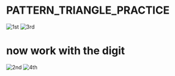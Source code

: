 # PATTERN_TRIANGLE_PRACTICE
![1st ](https://user-images.githubusercontent.com/115396834/209919615-4cbeacb3-7b5c-403d-87ae-68f65f91f894.jpg)
![3rd](https://user-images.githubusercontent.com/115396834/209919850-f1ed3704-3686-494d-b809-250399bcdbea.jpg)
# now work with the digit
![2nd](https://user-images.githubusercontent.com/115396834/209919883-e7dabe34-bdfe-4c3b-adb7-433db48b0ca1.jpg)
![4th](https://user-images.githubusercontent.com/115396834/209919895-e72a931c-c4a0-4dfb-8c29-a12a506d3a61.jpg)

